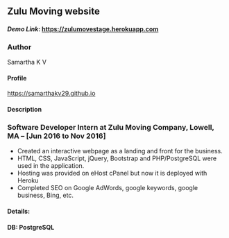 ## Zulu Moving website
#### **_Demo Link_**: https://zulumovestage.herokuapp.com

### Author
Samartha K V
#### Profile
https://samarthakv29.github.io


#### Description
### Software Developer Intern at Zulu Moving Company, Lowell, MA – [Jun 2016 to Nov 2016]

- Created an interactive webpage as a landing and front for the business. 
- HTML, CSS, JavaScript, jQuery, Bootstrap and PHP/PostgreSQL were used in the application. 
- Hosting was provided on eHost cPanel but now it is deployed with Heroku
- Completed SEO on Google AdWords, google keywords, google business, Bing, etc.

#### Details:
#### __DB__: PostgreSQL

